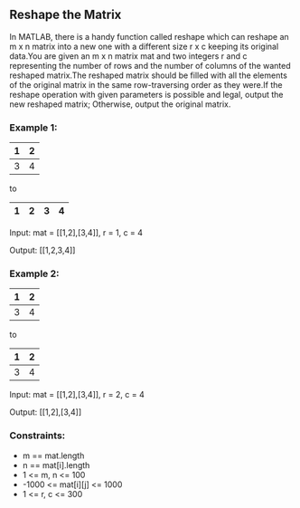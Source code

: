 ## Reshape the Matrix

In MATLAB, there is a handy function called reshape which can reshape an m x n matrix into a new one with a different size r x c keeping its original data.You are given an m x n
matrix mat and two integers r and c representing the number of rows and the number of columns of the wanted reshaped matrix.The reshaped matrix should be filled with all the elements of the original matrix in the same row-traversing order as they were.If the reshape operation with given parameters is possible and legal, output the new reshaped matrix; Otherwise, output the original matrix.


### Example 1:


|1|2|
|---|---       
|3|4|

to

|1|2|3|4|
|---|---|--|--


Input: mat = [[1,2],[3,4]], r = 1, c = 4

Output: [[1,2,3,4]]


### Example 2:

|1|2|
|---|---       
|3|4|

to

|1|2|
|---|---       
|3|4|

Input: mat = [[1,2],[3,4]], r = 2, c = 4

Output: [[1,2],[3,4]]

### Constraints:

- m == mat.length
- n == mat[i].length
- 1 <= m, n <= 100
- -1000 <= mat[i][j] <= 1000
- 1 <= r, c <= 300
